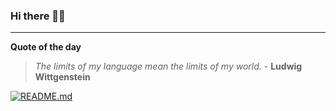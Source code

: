 ### Hi there 👋🏻


---

**Quote of the day**

> *The limits of my language mean the limits of my world.* - **Ludwig Wittgenstein** 

[![README.md](https://github.com/marcolovazzano/marcolovazzano/actions/workflows/readme.yml/badge.svg)](https://github.com/marcolovazzano/marcolovazzano/actions/workflows/readme.yml)
